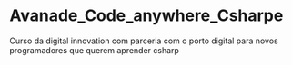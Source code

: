 # Avanade_Code_anywhere_Csharpe
Curso da digital innovation com parceria com o porto digital para novos programadores que querem aprender csharp
